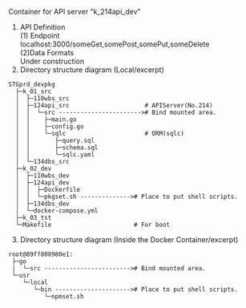 Container for API server "k_214api_dev"  

1. API Definition  
(1) Endpoint  
localhost:3000/someGet,somePost,somePut,someDelete  
(2)Data Formats  
Under construction
2. Directory structure diagram (Local/excerpt)  
```
STGprd_devpkg
  ├─k_01_src
  │  ├─110wbs_src
  │  ├─124api_src                     # APIServer(No.214)
  │  │  └─src -----------------------># Bind mounted area.
  │  │    ├─main.go
  │  │    ├─config.go
  │  │    └─sqlc                      # ORM(sqlc)
  │  │       ├─query.sql
  │  │       ├─schema.sql
  │  │       └─sqlc.yaml
  │  └─134dbs_src
  ├─k_02_dev
  │  ├─110wbs_dev
  │  ├─124api_dev
  │  │  ├─Dockerfile
  │  │  └─pkgset.sh --------------># Place to put shell scripts.
  │  ├─134dbs_dev
  │  └─docker-compose.yml
  ├─k_03_tst
  └─Makefile                       # For boot
```
3. Directory structure diagram (Inside the Docker Container/excerpt)  
```
root@89ff808980e1:
 ├─go
 |  └─src ------------------------># Bind mounted area.
 └─usr
    └─local
       └─bin ---------------------># Place to put shell scripts.
          └─npmset.sh
```
<!--

-->